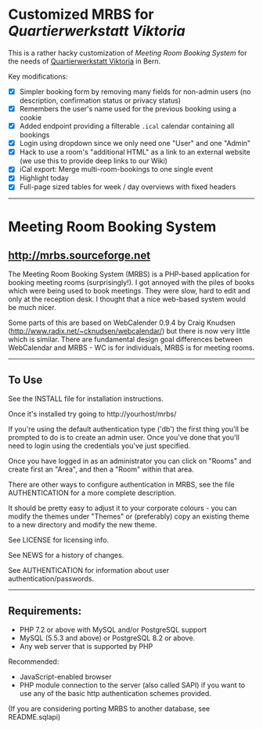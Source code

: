 Customized MRBS for _Quartierwerkstatt Viktoria_
============================================

This is a rather hacky customization of _Meeting Room Booking System_ for
the needs of [Quartierwerkstatt Viktoria](https://www.quartierwerkstatt-viktoria.ch/) in Bern.

Key modifications:

- [x] Simpler booking form by removing many fields for non-admin users
  (no description, confirmation status or privacy status)
- [x] Remembers the user's name used for the previous booking using a cookie
- [x] Added endpoint providing a filterable `.ical` calendar containing all bookings
- [x] Login using dropdown since we only need one "User" and one "Admin"
- [x] Hack to use a room's "additional HTML" as a link to an external website
  (we use this to provide deep links to our Wiki)
- [x] iCal export: Merge multi-room-bookings to one single event
- [x] Highlight today
- [x] Full-page sized tables for week / day overviews with fixed headers

***

Meeting Room Booking System
===
http://mrbs.sourceforge.net
-------------------------------

The Meeting Room Booking System (MRBS) is a PHP-based application for
booking meeting rooms (surprisingly!). I got annoyed with the piles of books
which were being used to book meetings. They were slow, hard to edit and only
at the reception desk. I thought that a nice web-based system would be much
nicer.

Some parts of this are based on WebCalender 0.9.4 by Craig Knudsen
(http://www.radix.net/~cknudsen/webcalendar/) but there is now very little
which is similar. There are fundamental design goal differences between
WebCalendar and MRBS - WC is for individuals, MRBS is for meeting rooms.

------
To Use
------
See the INSTALL file for installation instructions.

Once it's installed try going to http://yourhost/mrbs/

If you're using the default authentication type ('db') the first thing you'll
be prompted to do is to create an admin user.  Once you've done that you'll
need to login using the credentials you've just specified.

Once you have logged in as an administrator you can click on "Rooms" and
create first an "Area", and then a "Room" within that area.

There are other ways to configure authentication in MRBS, see the
file AUTHENTICATION for a more complete description.

It should be pretty easy to adjust it to your corporate colours - you can
modify the themes under "Themes" or (preferably) copy an existing theme
to a new directory and modify the new theme.

See LICENSE for licensing info.

See NEWS for a history of changes.

See AUTHENTICATION for information about user authentication/passwords.

-------------
Requirements:
-------------
- PHP 7.2 or above with MySQL and/or PostgreSQL support
- MySQL (5.5.3 and above) or PostgreSQL 8.2 or above.
- Any web server that is supported by PHP

Recommended:
- JavaScript-enabled browser
- PHP module connection to the server (also called SAPI) if you want to use any
  of the basic http authentication schemes provided.

(If you are considering porting MRBS to another database, see README.sqlapi)

